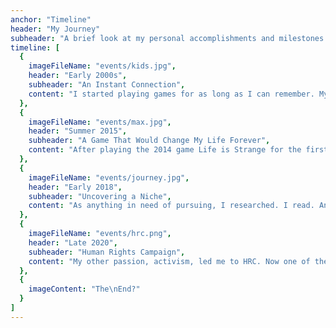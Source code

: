 ```yaml
---
anchor: "Timeline"
header: "My Journey"
subheader: "A brief look at my personal accomplishments and milestones in life."
timeline: [
  {
    imageFileName: "events/kids.jpg",
    header: "Early 2000s",
    subheader: "An Instant Connection",
    content: "I started playing games for as long as I can remember. My sister and I dabbled in our fair share of fighting games, MMOs, and single-player adventures. And we'd grow as gamers and geeks alike."
  },
  {
    imageFileName: "events/max.jpg",
    header: "Summer 2015",
    subheader: "A Game That Would Change My Life Forever",
    content: "After playing the 2014 game Life is Strange for the first time, I was thoroughly moved by a surprising amount of character vulneralbility and, thus, my trajectory as a player would completely change..."
  },
  {
    imageFileName: "events/journey.jpg",
    header: "Early 2018",
    subheader: "Uncovering a Niche",
    content: "As anything in need of pursuing, I researched. I read. And because of that, I wrote. This paper came to be the answer to my curiosity and the start of a career in the making."
  },
  {
    imageFileName: "events/hrc.png",
    header: "Late 2020",
    subheader: "Human Rights Campaign",
    content: "My other passion, activism, led me to HRC. Now one of their Youth Ambassadors, I am able to further support my communities in this new capacity as I continue to try to make a difference through my words."
  },
  {
    imageContent: "The\nEnd?"
  }
]
---
```

